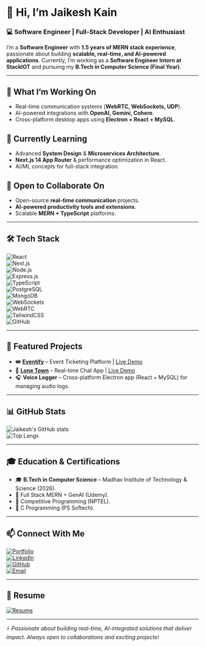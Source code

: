 # 👋 Hi, I’m Jaikesh Kain  

### 💻 Software Engineer | Full-Stack Developer | AI Enthusiast  

I’m a **Software Engineer** with **1.5 years of MERN stack experience**, passionate about building **scalable, real-time, and AI-powered applications**. Currently, I’m working as a **Software Engineer Intern at StackIOT** and pursuing my **B.Tech in Computer Science (Final Year)**.  

---

## 🔭 What I’m Working On  
- Real-time communication systems (**WebRTC, WebSockets, UDP**).  
- AI-powered integrations with **OpenAI, Gemini, Cohere**.  
- Cross-platform desktop apps using **Electron + React + MySQL**.  

## 🌱 Currently Learning  
- Advanced **System Design** & **Microservices Architecture**.  
- **Next.js 14 App Router** & performance optimization in React.  
- AI/ML concepts for full-stack integration.  

## 👯 Open to Collaborate On  
- Open-source **real-time communication** projects.  
- **AI-powered productivity tools and extensions**.  
- Scalable **MERN + TypeScript** platforms.  

---

## 🛠 Tech Stack  
![React](https://img.shields.io/badge/React-61DAFB?style=for-the-badge&logo=react&logoColor=black)  
![Next.js](https://img.shields.io/badge/Next.js-000000?style=for-the-badge&logo=nextdotjs&logoColor=white)  
![Node.js](https://img.shields.io/badge/Node.js-339933?style=for-the-badge&logo=nodedotjs&logoColor=white)  
![Express.js](https://img.shields.io/badge/Express.js-000000?style=for-the-badge&logo=express&logoColor=white)  
![TypeScript](https://img.shields.io/badge/TypeScript-3178C6?style=for-the-badge&logo=typescript&logoColor=white)  
![PostgreSQL](https://img.shields.io/badge/PostgreSQL-4169E1?style=for-the-badge&logo=postgresql&logoColor=white)  
![MongoDB](https://img.shields.io/badge/MongoDB-47A248?style=for-the-badge&logo=mongodb&logoColor=white)  
![WebSockets](https://img.shields.io/badge/WebSockets-010101?style=for-the-badge&logo=socketdotio&logoColor=white)  
![WebRTC](https://img.shields.io/badge/WebRTC-333333?style=for-the-badge&logo=webrtc&logoColor=white)  
![TailwindCSS](https://img.shields.io/badge/Tailwind_CSS-38B2AC?style=for-the-badge&logo=tailwind-css&logoColor=white)  
![GitHub](https://img.shields.io/badge/GitHub-181717?style=for-the-badge&logo=github&logoColor=white)  

---

## 📌 Featured Projects  
- 🎟 **[Eventify](https://github.com/Jaikeshkain/Eventify-mernstack)** – Event Ticketing Platform | [Live Demo](https://eventify36.netlify.app/)  
- 💬 **[Lone Town](https://github.com/Jaikeshkain/Lone-Town)** – Real-time Chat App | [Live Demo](https://lone-town-project.vercel.app/)  
- 🎧 **Voice Logger** – Cross-platform Electron app (React + MySQL) for managing audio logs.  

---

## 📊 GitHub Stats  
![Jaikesh's GitHub stats](https://github-readme-stats.vercel.app/api?username=Jaikeshkain&show_icons=true&theme=tokyonight)  
![Top Langs](https://github-readme-stats.vercel.app/api/top-langs/?username=Jaikeshkain&layout=compact&theme=tokyonight)  

---

## 🎓 Education & Certifications  
- 🎓 **B.Tech in Computer Science** – Madhav Institute of Technology & Science (2026).  
- 📜 Full Stack MERN + GenAI (Udemy).  
- 📜 Competitive Programming (NPTEL).  
- 📜 C Programming (PS Softech).  

---

## 📫 Connect With Me  
[![Portfolio](https://img.shields.io/badge/Portfolio-000000?style=for-the-badge&logo=vercel&logoColor=white)](https://jaikeshkain-portfolio.framer.website/)  
[![LinkedIn](https://img.shields.io/badge/LinkedIn-0077B5?style=for-the-badge&logo=linkedin&logoColor=white)](https://www.linkedin.com/in/jaikeshkain)  
[![GitHub](https://img.shields.io/badge/GitHub-181717?style=for-the-badge&logo=github&logoColor=white)](https://github.com/Jaikeshkain)  
[![Email](https://img.shields.io/badge/Email-D14836?style=for-the-badge&logo=gmail&logoColor=white)](mailto:kainjaikesh@gmail.com)  

---

## 📄 Resume  
[![Resume](https://img.shields.io/badge/Download_Resume-PDF-red?style=for-the-badge&logo=adobeacrobatreader&logoColor=white)](./JaikeshKainResume.pdf)  

---

⚡ *Passionate about building real-time, AI-integrated solutions that deliver impact. Always open to collaborations and exciting projects!*  

